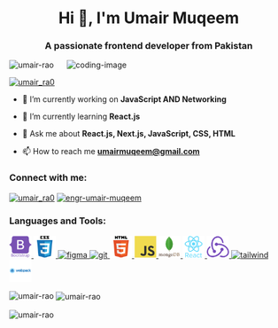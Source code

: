 <h1 align="center">Hi 👋, I'm Umair Muqeem</h1>
<h3 align="center">A passionate frontend developer from Pakistan</h3>
<img align="right" width="400" src=https://dribbble.com/shots/4502924-Python-developer-animation/attachments/10432197?mode=media" alt="coding-image">

<p align="left"> <img src="https://komarev.com/ghpvc/?username=umair-rao&label=Profile%20views&color=0e75b6&style=flat" alt="umair-rao" /> </p>

<p align="left"> <a href="https://twitter.com/umair_ra0" target="blank"><img src="https://img.shields.io/twitter/follow/umair_ra0?logo=twitter&style=for-the-badge" alt="umair_ra0" /></a> </p>

- 🔭 I’m currently working on **JavaScript AND Networking**

- 🌱 I’m currently learning **React.js**

- 💬 Ask me about **React.js, Next.js, JavaScript, CSS, HTML**

- 📫 How to reach me **umairmuqeem@gmail.com**

<h3 align="left">Connect with me:</h3>
<p align="left">
<a href="https://twitter.com/umair_ra0" target="blank"><img align="center" src="https://raw.githubusercontent.com/rahuldkjain/github-profile-readme-generator/master/src/images/icons/Social/twitter.svg" alt="umair_ra0" height="30" width="40" /></a>
<a href="https://linkedin.com/in/engr-umair-muqeem" target="blank"><img align="center" src="https://raw.githubusercontent.com/rahuldkjain/github-profile-readme-generator/master/src/images/icons/Social/linked-in-alt.svg" alt="engr-umair-muqeem" height="30" width="40" /></a>
</p>

<h3 align="left">Languages and Tools:</h3>
<p align="left"> <a href="https://getbootstrap.com" target="_blank" rel="noreferrer"> <img src="https://raw.githubusercontent.com/devicons/devicon/master/icons/bootstrap/bootstrap-plain-wordmark.svg" alt="bootstrap" width="40" height="40"/> </a> <a href="https://www.w3schools.com/css/" target="_blank" rel="noreferrer"> <img src="https://raw.githubusercontent.com/devicons/devicon/master/icons/css3/css3-original-wordmark.svg" alt="css3" width="40" height="40"/> </a> <a href="https://www.figma.com/" target="_blank" rel="noreferrer"> <img src="https://www.vectorlogo.zone/logos/figma/figma-icon.svg" alt="figma" width="40" height="40"/> </a> <a href="https://git-scm.com/" target="_blank" rel="noreferrer"> <img src="https://www.vectorlogo.zone/logos/git-scm/git-scm-icon.svg" alt="git" width="40" height="40"/> </a> <a href="https://www.w3.org/html/" target="_blank" rel="noreferrer"> <img src="https://raw.githubusercontent.com/devicons/devicon/master/icons/html5/html5-original-wordmark.svg" alt="html5" width="40" height="40"/> </a> <a href="https://developer.mozilla.org/en-US/docs/Web/JavaScript" target="_blank" rel="noreferrer"> <img src="https://raw.githubusercontent.com/devicons/devicon/master/icons/javascript/javascript-original.svg" alt="javascript" width="40" height="40"/> </a> <a href="https://www.mongodb.com/" target="_blank" rel="noreferrer"> <img src="https://raw.githubusercontent.com/devicons/devicon/master/icons/mongodb/mongodb-original-wordmark.svg" alt="mongodb" width="40" height="40"/> </a> <a href="https://reactjs.org/" target="_blank" rel="noreferrer"> <img src="https://raw.githubusercontent.com/devicons/devicon/master/icons/react/react-original-wordmark.svg" alt="react" width="40" height="40"/> </a> <a href="https://redux.js.org" target="_blank" rel="noreferrer"> <img src="https://raw.githubusercontent.com/devicons/devicon/master/icons/redux/redux-original.svg" alt="redux" width="40" height="40"/> </a> <a href="https://tailwindcss.com/" target="_blank" rel="noreferrer"> <img src="https://www.vectorlogo.zone/logos/tailwindcss/tailwindcss-icon.svg" alt="tailwind" width="40" height="40"/> </a> <a href="https://webpack.js.org" target="_blank" rel="noreferrer"> <img src="https://raw.githubusercontent.com/devicons/devicon/d00d0969292a6569d45b06d3f350f463a0107b0d/icons/webpack/webpack-original-wordmark.svg" alt="webpack" width="40" height="40"/> </a> </p>

<p><img align="left" src="https://github-readme-stats.vercel.app/api/top-langs?username=umair-rao&show_icons=true&locale=en&layout=compact" alt="umair-rao" /></p>

<p>&nbsp;<img align="center" src="https://github-readme-stats.vercel.app/api?username=umair-rao&show_icons=true&locale=en" alt="umair-rao" /></p>

<p><img align="center" src="https://github-readme-streak-stats.herokuapp.com/?user=umair-rao&" alt="umair-rao" /></p>
